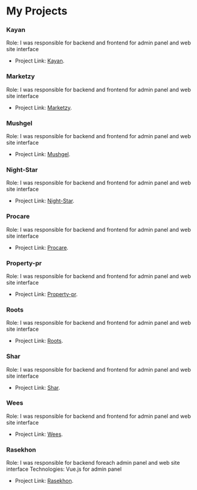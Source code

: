 # My Projects

### Kayan
Role: I was responsible for backend and frontend for admin panel and web site interface
* Project Link: [Kayan](kayanintl.com.sa).

### Marketzy
Role: I was responsible for backend and frontend for admin panel and web site interface
* Project Link: [Marketzy](marketzy.net).

### Mushgel
Role: I was responsible for backend and frontend for admin panel and web site interface
* Project Link: [Mushgel](mushgel.com).

### Night-Star
Role: I was responsible for backend and frontend for admin panel and web site interface
* Project Link: [Night-Star](https://night-star.net/).

### Procare
Role: I was responsible for backend and frontend for admin panel and web site interface
* Project Link: [Procare](https://procare.b.alyomhost.org/).

### Property-pr
Role: I was responsible for backend and frontend for admin panel and web site interface
* Project Link: [Property-pr](propertypr.net).

### Roots
Role: I was responsible for backend and frontend for admin panel and web site interface
* Project Link: [Roots](https://roots-united-ksa.com/).

### Shar
Role: I was responsible for backend and frontend for admin panel and web site interface
* Project Link: [Shar](fmalegal.com).

### Wees
Role: I was responsible for backend and frontend for admin panel and web site interface
* Project Link: [Wees](https://weesksa.com/).

### Rasekhon
Role: I was responsible for backend foreach admin panel and web site interface
Technologies: Vue.js for admin panel
* Project Link: [Rasekhon](https://hq.competition.roqay.solution/).

